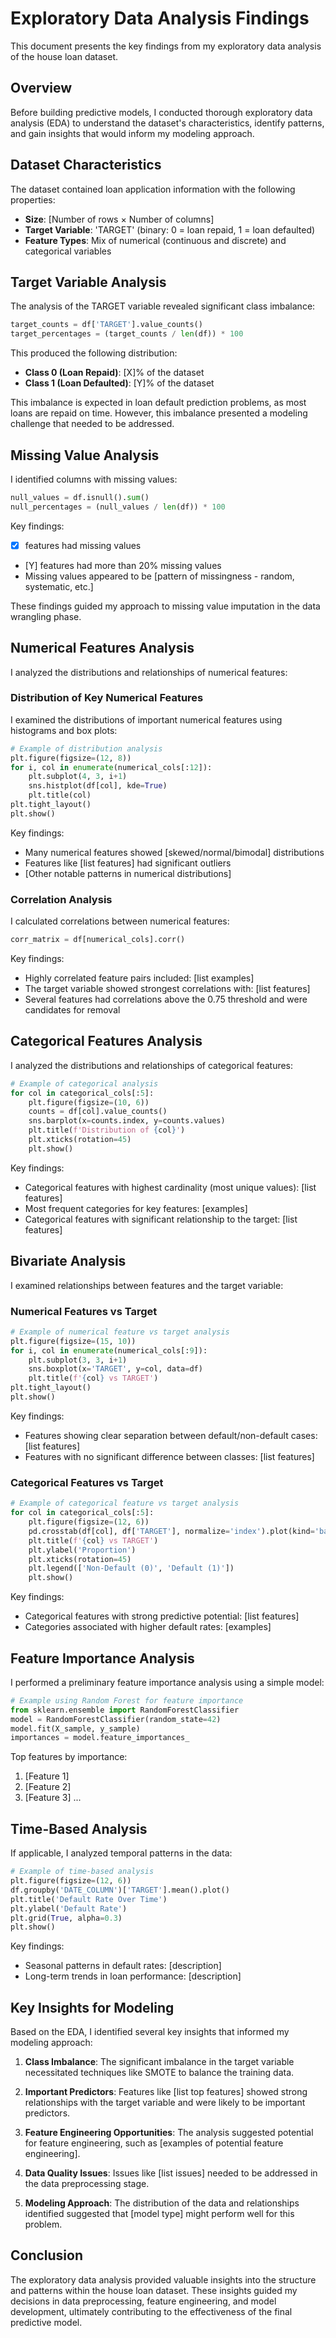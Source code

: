 # Exploratory Data Analysis Findings

This document presents the key findings from my exploratory data analysis of the house loan dataset.

## Overview

Before building predictive models, I conducted thorough exploratory data analysis (EDA) to understand the dataset's characteristics, identify patterns, and gain insights that would inform my modeling approach.

## Dataset Characteristics

The dataset contained loan application information with the following properties:
- **Size**: [Number of rows × Number of columns]
- **Target Variable**: 'TARGET' (binary: 0 = loan repaid, 1 = loan defaulted)
- **Feature Types**: Mix of numerical (continuous and discrete) and categorical variables

## Target Variable Analysis

The analysis of the TARGET variable revealed significant class imbalance:

```python
target_counts = df['TARGET'].value_counts()
target_percentages = (target_counts / len(df)) * 100
```

This produced the following distribution:
- **Class 0 (Loan Repaid)**: [X]% of the dataset
- **Class 1 (Loan Defaulted)**: [Y]% of the dataset

This imbalance is expected in loan default prediction problems, as most loans are repaid on time. However, this imbalance presented a modeling challenge that needed to be addressed.

## Missing Value Analysis

I identified columns with missing values:

```python
null_values = df.isnull().sum()
null_percentages = (null_values / len(df)) * 100
```

Key findings:
- [X] features had missing values
- [Y] features had more than 20% missing values
- Missing values appeared to be [pattern of missingness - random, systematic, etc.]

These findings guided my approach to missing value imputation in the data wrangling phase.

## Numerical Features Analysis

I analyzed the distributions and relationships of numerical features:

### Distribution of Key Numerical Features

I examined the distributions of important numerical features using histograms and box plots:

```python
# Example of distribution analysis
plt.figure(figsize=(12, 8))
for i, col in enumerate(numerical_cols[:12]):
    plt.subplot(4, 3, i+1)
    sns.histplot(df[col], kde=True)
    plt.title(col)
plt.tight_layout()
plt.show()
```

Key findings:
- Many numerical features showed [skewed/normal/bimodal] distributions
- Features like [list features] had significant outliers
- [Other notable patterns in numerical distributions]

### Correlation Analysis

I calculated correlations between numerical features:

```python
corr_matrix = df[numerical_cols].corr()
```

Key findings:
- Highly correlated feature pairs included: [list examples]
- The target variable showed strongest correlations with: [list features]
- Several features had correlations above the 0.75 threshold and were candidates for removal

## Categorical Features Analysis

I analyzed the distributions and relationships of categorical features:

```python
# Example of categorical analysis
for col in categorical_cols[:5]:
    plt.figure(figsize=(10, 6))
    counts = df[col].value_counts()
    sns.barplot(x=counts.index, y=counts.values)
    plt.title(f'Distribution of {col}')
    plt.xticks(rotation=45)
    plt.show()
```

Key findings:
- Categorical features with highest cardinality (most unique values): [list features]
- Most frequent categories for key features: [examples]
- Categorical features with significant relationship to the target: [list features]

## Bivariate Analysis

I examined relationships between features and the target variable:

### Numerical Features vs Target

```python
# Example of numerical feature vs target analysis
plt.figure(figsize=(15, 10))
for i, col in enumerate(numerical_cols[:9]):
    plt.subplot(3, 3, i+1)
    sns.boxplot(x='TARGET', y=col, data=df)
    plt.title(f'{col} vs TARGET')
plt.tight_layout()
plt.show()
```

Key findings:
- Features showing clear separation between default/non-default cases: [list features]
- Features with no significant difference between classes: [list features]

### Categorical Features vs Target

```python
# Example of categorical feature vs target analysis
for col in categorical_cols[:5]:
    plt.figure(figsize=(12, 6))
    pd.crosstab(df[col], df['TARGET'], normalize='index').plot(kind='bar', stacked=True)
    plt.title(f'{col} vs TARGET')
    plt.ylabel('Proportion')
    plt.xticks(rotation=45)
    plt.legend(['Non-Default (0)', 'Default (1)'])
    plt.show()
```

Key findings:
- Categorical features with strong predictive potential: [list features]
- Categories associated with higher default rates: [examples]

## Feature Importance Analysis

I performed a preliminary feature importance analysis using a simple model:

```python
# Example using Random Forest for feature importance
from sklearn.ensemble import RandomForestClassifier
model = RandomForestClassifier(random_state=42)
model.fit(X_sample, y_sample)
importances = model.feature_importances_
```

Top features by importance:
1. [Feature 1]
2. [Feature 2]
3. [Feature 3]
...

## Time-Based Analysis

If applicable, I analyzed temporal patterns in the data:

```python
# Example of time-based analysis
plt.figure(figsize=(12, 6))
df.groupby('DATE_COLUMN')['TARGET'].mean().plot()
plt.title('Default Rate Over Time')
plt.ylabel('Default Rate')
plt.grid(True, alpha=0.3)
plt.show()
```

Key findings:
- Seasonal patterns in default rates: [description]
- Long-term trends in loan performance: [description]

## Key Insights for Modeling

Based on the EDA, I identified several key insights that informed my modeling approach:

1. **Class Imbalance**: The significant imbalance in the target variable necessitated techniques like SMOTE to balance the training data.

2. **Important Predictors**: Features like [list top features] showed strong relationships with the target variable and were likely to be important predictors.

3. **Feature Engineering Opportunities**: The analysis suggested potential for feature engineering, such as [examples of potential feature engineering].

4. **Data Quality Issues**: Issues like [list issues] needed to be addressed in the data preprocessing stage.

5. **Modeling Approach**: The distribution of the data and relationships identified suggested that [model type] might perform well for this problem.

## Conclusion

The exploratory data analysis provided valuable insights into the structure and patterns within the house loan dataset. These insights guided my decisions in data preprocessing, feature engineering, and model development, ultimately contributing to the effectiveness of the final predictive model.
